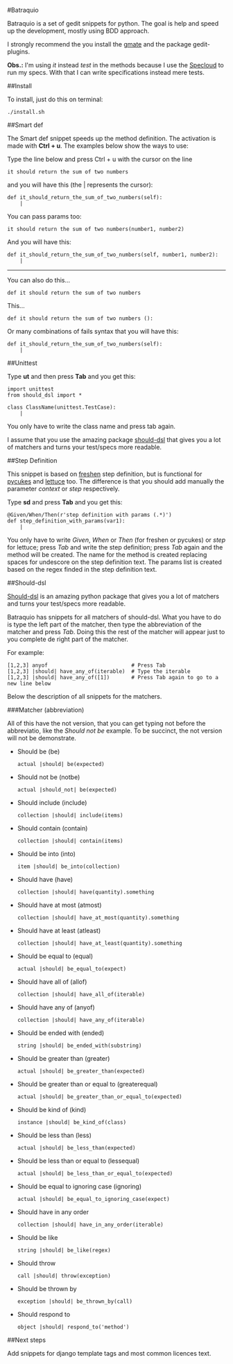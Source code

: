 #Batraquio

Batraquio is a set of gedit snippets for python. The goal is help and speed up
the development, mostly using BDD approach.

I strongly recommend the you install the [gmate](http://github.com/gmate/gmate)
and the package gedit-plugins.

**Obs.:** I'm using *it* instead *test* in the methods because I use the
[Specloud](http://github.com/hugobr/specloud) to run my specs. With that I can
write specifications instead mere tests.

##Install

To install, just do this on terminal:

    ./install.sh

##Smart def

The Smart def snippet speeds up the method definition. The activation is made
with **Ctrl + u**. The examples below show the ways to use:

Type the line below and press Ctrl + u with the cursor on the line

    it should return the sum of two numbers

and you will have this (the | represents the cursor):

    def it_should_return_the_sum_of_two_numbers(self):
        |

You can pass params too:

    it should return the sum of two numbers(number1, number2)

And you will have this:

    def it_should_return_the_sum_of_two_numbers(self, number1, number2):
        |

-----------------------------------------------------------------------

You can also do this...

    def it should return the sum of two numbers

This...

    def it should return the sum of two numbers ():

Or many combinations of fails syntax that you will have this:

    def it_should_return_the_sum_of_two_numbers(self):
        |


##Unittest

Type **ut** and then press **Tab** and you get this:

    import unittest
    from should_dsl import *

    class ClassName(unittest.TestCase):
        |

You only have to write the class name and press tab again.

I assume that you use the amazing package [should-dsl](http://github.com/hugobr/should-dsl)
that gives you a lot of matchers and turns your test/specs more readable.


##Step Definition

This snippet is based on [freshen](http://github.com/rlisagor/freshen) step
definition, but is functional for [pycukes](http://github.com/hugobr/pycukes)
and [lettuce](http://lettuce.it) too. The difference is that you should add
manually the parameter *context* or *step* respectively.

Type **sd** and press **Tab** and you get this:

    @Given/When/Then(r'step definition with params (.*)')
    def step_definition_with_params(var1):
        |

You only have to write *Given*, *When* or *Then* (for freshen or pycukes) or
*step* for lettuce; press *Tab* and write the step definition; press *Tab* again
and the method will be created. The name for the method is created replacing
spaces for undescore on the step definition text. The params list is created
based on the regex finded in the step definition text.


##Should-dsl

[Should-dsl](http://github.com/hugobr/should-dsl) is an amazing python package
that gives you a lot of matchers and turns your test/specs more readable.

Batraquio has snippets for all matchers of should-dsl. What you have to do is
type the left part of the matcher, then type the abbreviation of the matcher and
press *Tab*. Doing this the rest of the matcher will appear just to you complete
de right part of the matcher.

For example:

    [1,2,3] anyof                           # Press Tab
    [1,2,3] |should| have_any_of(iterable)  # Type the iterable
    [1,2,3] |should| have_any_of([1])       # Press Tab again to go to a new line below

Below the description of all snippets for the matchers.

###Matcher (abbreviation)

All of this have the not version, that you can get typing not before the
abbreviatio, like the *Should not be* example. To be succinct, the not version
will not be demonstrate.

* Should be (be)

    `actual |should| be(expected)`

* Should not be (notbe)

    `actual |should_not| be(expected)`

* Should include (include)

    `collection |should| include(items)`

* Should contain (contain)

    `collection |should| contain(items)`

* Should be into (into)

    `item |should| be_into(collection)`

* Should have (have)

    `collection |should| have(quantity).something`

* Should have at most (atmost)

    `collection |should| have_at_most(quantity).something`

* Should have at least (atleast)

    `collection |should| have_at_least(quantity).something`

* Should be equal to (equal)

    `actual |should| be_equal_to(expect)`

* Should have all of (allof)

    `collection |should| have_all_of(iterable)`

* Should have any of (anyof)

    `collection |should| have_any_of(iterable)`

* Should be ended with (ended)

    `string |should| be_ended_with(substring)`

* Should be greater than (greater)

    `actual |should| be_greater_than(expected)`

* Should be greater than or equal to (greaterequal)

    `actual |should| be_greater_than_or_equal_to(expected)`

* Should be kind of (kind)

    `instance |should| be_kind_of(class)`

* Should be less than (less)

    `actual |should| be_less_than(expected)`

* Should be less than or equal to (lessequal)

    `actual |should| be_less_than_or_equal_to(expected)`

* Should be equal to ignoring case (ignoring)

    `actual |should| be_equal_to_ignoring_case(expect)`

* Should have in any order

    `collection |should| have_in_any_order(iterable)`

* Should be like

    `string |should| be_like(regex)`

* Should throw

    `call |should| throw(exception)`

* Should be thrown by

    `exception |should| be_thrown_by(call)`

* Should respond to

    `object |should| respond_to('method')`


##Next steps

Add snippets for django template tags and most common licences text.

